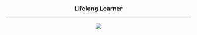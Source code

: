 <div align="center">
  <h3>
    Lifelong Learner
  </h3>
</div>

<hr>

<p align="center">
  <a href="https://skillicons.dev">
    <img src="https://skillicons.dev/icons?i=php,javascript,go,laravel,react,next,tailwind,bootstrap,mysql,postgresql,supabase,firebase,aws,git,github" />
  </a>
</p>


